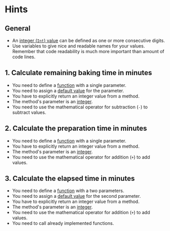 # Hints

## General

- An [integer (`Int`) value][numbers] can be defined as one or more consecutive digits.
- Use variables to give nice and readable names for your values. Remember that code readability is much more important than amount of code lines.

## 1. Calculate remaining baking time in minutes

- You need to define a [function][functions] with a single parameter.
- You need to assign a [default value][function-defaults] for the parameter.
- You have to explicitly return an integer value from a method.
- The method's parameter is an [integer][numbers].
- You need to use the mathematical operator for subtraction (`-`) to subtract values.

## 2. Calculate the preparation time in minutes

- You need to define a [function][functions] with a single parameter.
- You have to explicitly return an integer value from a method.
- The method's parameter is an [integer][numbers].
- You need to use the mathematical operator for addition (`+`) to add values.

## 3. Calculate the elapsed time in minutes

- You need to define a [function][functions] with a two parameters.
- You need to assign a [default value][function-defaults] for the second parameter.
- You have to explicitly return an integer value from a method.
- The method's parameter is an [integer][numbers].
- You need to use the mathematical operator for addition (`+`) to add values.
- You need to call already implemented functions.

[numbers]: https://kotlinlang.org/docs/reference/basic-types.html#numbers
[functions]: https://kotlinlang.org/docs/reference/functions.html#function-declarations
[function-defaults]: https://kotlinlang.org/docs/reference/functions.html#default-arguments
